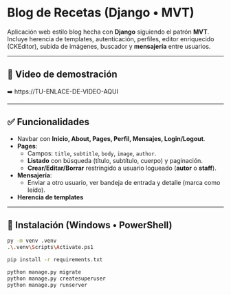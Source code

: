 # Blog de Recetas (Django • MVT)

Aplicación web estilo blog hecha con **Django** siguiendo el patrón **MVT**.  
Incluye herencia de templates, autenticación, perfiles, editor enriquecido (CKEditor), subida de imágenes, buscador y **mensajería** entre usuarios.

---

## 🎥 Video de demostración
➡️ https://TU-ENLACE-DE-VIDEO-AQUI 

---

## ✅ Funcionalidades
- Navbar con **Inicio, About, Pages, Perfil, Mensajes, Login/Logout**.
- **Pages**:
  - Campos: `title`, `subtitle`, `body`, `image`, `author`.
  - **Listado** con búsqueda (título, subtítulo, cuerpo) y paginación.
  - **Crear/Editar/Borrar** restringido a usuario logueado (**autor** o **staff**).
- **Mensajería**:
  - Enviar a otro usuario, ver bandeja de entrada y detalle (marca como leído).
- **Herencia de templates**

---

## 🚀 Instalación (Windows • PowerShell)

```bash
py -m venv .venv
.\.venv\Scripts\Activate.ps1

pip install -r requirements.txt

python manage.py migrate
python manage.py createsuperuser
python manage.py runserver